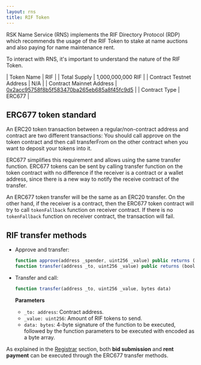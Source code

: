 ```yaml
---
layout: rns
title: RIF Token
---
```


RSK Name Service (RNS) implements the RIF Directory Protocol (RDP) which recommends the usage of the RIF Token to stake at name auctions and also paying for name maintenance rent.

To interact with RNS, it's important to understand the nature of the RIF Token.

| Token Name | RIF |
| Total Supply | 1,000,000,000 RIF |
| Contract Testnet Address | N/A |
| Contract Mainnet Address | [0x2acc95758f8b5f583470ba265eb685a8f45fc9d5](http://explorer.rsk.co/address/0x2acc95758f8b5f583470ba265eb685a8f45fc9d5) |
| Contract Type | ERC677 |

## ERC677 token standard

An ERC20 token transaction between a regular/non-contract address and contract are two different transactions: You should call approve on the token contract and then call transferFrom on the other contract when you want to deposit your tokens into it.

ERC677 simplifies this requirement and allows using the same transfer function. ERC677 tokens can be sent by calling transfer function on the token contract with no difference if the receiver is a contract or a wallet address, since there is a new way to notify the receive contract of the transfer.

An ERC677 token transfer will be the same as an ERC20 transfer. On the other hand, if the receiver is a contract, then the ERC677 token contract will try to call `tokenFallback` function on receiver contract. If there is no `tokenFallback` function on receiver contract, the transaction will fail.

## RIF transfer methods

- Approve and transfer:
    ```js
    function approve(address _spender, uint256 _value) public returns (bool)
    function transfer(address _to, uint256 _value) public returns (bool)
    ```

- Transfer and call:
    ```js
    function transfer(address _to, uint256 _value, bytes data)
    ```

    **Parameters**
    - `_to: address`: Contract address.
    - `_value: uint256`: Amount of RIF tokens to send.
    - `data: bytes`: 4-byte signature of the function to be executed, followed by the function parameters to be executed with encoded as a byte array.

As explained in the [Registrar](/Architecture/Registrar) section, both **bid submission** and **rent payment** can be executed through the ERC677 transfer methods.
